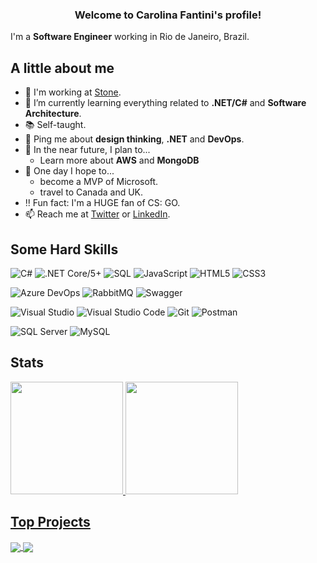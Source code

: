 <h3 align="center">
  Welcome to Carolina Fantini's profile!
</h3>

I'm a **Software Engineer** working in Rio de Janeiro, Brazil.

## A little about me

- 🔨 I'm working at [Stone](https://www.stone.co/).
- 🌱 I’m currently learning everything related to **.NET/C#** and **Software Architecture**.
- 📚 Self-taught.
- 💬 Ping me about **design thinking**, **.NET** and **DevOps**.
- 🎯 In the near future, I plan to...
  - Learn more about **AWS** and **MongoDB**
- 🤞 One day I hope to...
  - become a MVP of Microsoft.
  - travel to Canada and UK.
- ‼️ Fun fact: I'm a HUGE fan of CS: GO.
- 📫 Reach me at [Twitter](https://twitter.com/carol_fantini) or [LinkedIn](https://linkedin.com/in/carolfantini).

## Some Hard Skills

![C#](https://img.shields.io/badge/C%23-8A2BE2.svg?logo=c-sharp)
![.NET Core/5+](https://img.shields.io/badge/.NET%20Core/5+-5C2D91?logo=.net)
![SQL](https://img.shields.io/badge/SQL-%23025E8C.svg?logo=amazon-dynamodb)
![JavaScript](https://img.shields.io/badge/JavaScript-%23F7DF1E.svg?logo=javascript&logoColor=black)
![HTML5](https://img.shields.io/badge/HTML-%23E34F26.svg?logo=html5&logoColor=white)
![CSS3](https://img.shields.io/badge/CSS-%231572B6.svg?logo=css3)

![Azure DevOps](https://img.shields.io/badge/Azure%20DevOps-0078D4.svg?logo=microsoft%20azure)
![RabbitMQ](https://img.shields.io/badge/RabbitMQ-FF6600?logo=RabbitMQ&logoColor=FFFFFF)
![Swagger](https://img.shields.io/badge/Swagger-222222?logo=swagger)

![Visual Studio](https://img.shields.io/badge/Visual%20Studio-5C2D91.svg?logo=visual-studio&logoColor=white)
![Visual Studio Code](https://img.shields.io/badge/Visual%20Studio%20Code-0078d7.svg?logo=visual-studio-code&logoColor=white)
![Git](https://img.shields.io/badge/-Git-F05032?&logo=git&logoColor=FFFFFF)
![Postman](https://img.shields.io/badge/Postman-FF8533?logo=postman&logoColor=white)

![SQL Server](https://img.shields.io/badge/SQL%20Server-FFFFFF?logo=microsoft-sql-server&logoColor=black)
![MySQL](https://img.shields.io/badge/MySQL-4479A1?logo=mysql&logoColor=white)

## Stats

<div>
 <a href="https://github.com/CarolFantini">
 <img height="180em" src="https://github-readme-stats.vercel.app/api?username=CarolFantini&show_icons=true&theme=vision-friendly-dark&include_all_commits=true&count_private=true&cache_seconds=1800&locale=en"/>
 <img height="180em" src="https://github-readme-stats.vercel.app/api/top-langs/?username=CarolFantini&layout=compact&langs_count=6&theme=vision-friendly-dark&cache_seconds=1800&locale=en"/>
</div>
  
## Top Projects

<a href="https://github.com/CarolFantini/StoneChallenge">
  <img align="center" src="https://github-readme-stats.vercel.app/api/pin/?username=CarolFantini&repo=StoneChallenge&theme=vision-friendly-dark&cache_seconds=1800&locale=en" />
</a>

<a href="https://github.com/CarolFantini/BCChallenge">
  <img align="center" src="https://github-readme-stats.vercel.app/api/pin/?username=CarolFantini&repo=BCChallenge&theme=vision-friendly-dark&cache_seconds=1800&locale=en" />
</a>
